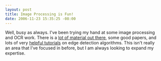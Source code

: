 ```yaml
---
layout: post
title: Image Processing is Fun!
date: 2006-11-23 15:35:25 -08:00
---
```


Well, busy as always. I've been trying my hand at some image processing and OCR work. There is a <a href="http://www.eecs.berkeley.edu/Research/Projects/CS/vision/shape/sc_digits.html">lot of material out there</a>, some good papers, and lots of very <a href="http://www.pages.drexel.edu/~weg22/edge.html">helpful tutorials</a> on edge detection algorithms. This isn't really an area that I've focused in before, but I am always looking to expand my expertise.

